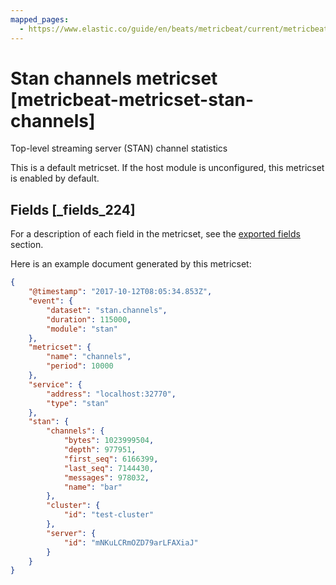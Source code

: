 ```yaml
---
mapped_pages:
  - https://www.elastic.co/guide/en/beats/metricbeat/current/metricbeat-metricset-stan-channels.html
---
```


# Stan channels metricset [metricbeat-metricset-stan-channels]

Top-level streaming server (STAN) channel statistics

This is a default metricset. If the host module is unconfigured, this metricset is enabled by default.

## Fields [_fields_224]

For a description of each field in the metricset, see the [exported fields](/reference/metricbeat/exported-fields-stan.md) section.

Here is an example document generated by this metricset:

```json
{
    "@timestamp": "2017-10-12T08:05:34.853Z",
    "event": {
        "dataset": "stan.channels",
        "duration": 115000,
        "module": "stan"
    },
    "metricset": {
        "name": "channels",
        "period": 10000
    },
    "service": {
        "address": "localhost:32770",
        "type": "stan"
    },
    "stan": {
        "channels": {
            "bytes": 1023999504,
            "depth": 977951,
            "first_seq": 6166399,
            "last_seq": 7144430,
            "messages": 978032,
            "name": "bar"
        },
        "cluster": {
            "id": "test-cluster"
        },
        "server": {
            "id": "mNKuLCRmOZD79arLFAXiaJ"
        }
    }
}
```


